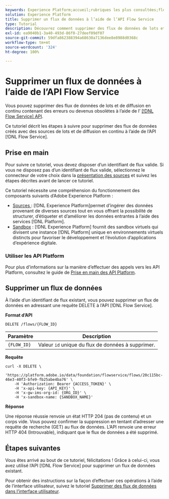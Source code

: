 ```yaml
---
keywords: Experience Platform;accueil;rubriques les plus consultées;flow service;API;api;supprimer;supprimer des flux de données
solution: Experience Platform
title: Supprimer un flux de données à l’aide de l’API Flow Service
type: Tutorial
description: Découvrez comment supprimer des flux de données de lots et de diffusion en continu à l’aide de l’API Flow Service.
exl-id: ea9040b1-3a40-493d-86f0-27deef09df07
source-git-commit: 59dfa862388394a68630a7136dee8e8988d0368c
workflow-type: tm+mt
source-wordcount: '324'
ht-degree: 100%

---
```


# Supprimer un flux de données à l’aide de l’API Flow Service

Vous pouvez supprimer des flux de données de lots et de diffusion en continu contenant des erreurs ou devenus obsolètes à l’aide de l’ [[!DNL Flow Service] API](https://www.adobe.io/experience-platform-apis/references/flow-service/).

Ce tutoriel décrit les étapes à suivre pour supprimer des flux de données créés avec des sources de lots et de diffusion en continu à l’aide de lʼAPI [!DNL Flow Service].

## Prise en main

Pour suivre ce tutoriel, vous devez disposer d’un identifiant de flux valide. Si vous ne disposez pas d’un identifiant de flux valide, sélectionnez le connecteur de votre choix dans la [présentation des sources](../../home.md) et suivez les étapes décrites avant de lancer ce tutoriel.

Ce tutoriel nécessite une compréhension du fonctionnement des composants suivants d’Adobe Experience Platform :

* [Sources ](../../home.md): [!DNL Experience Platform]permet d’ingérer des données provenant de diverses sources tout en vous offrant la possibilité de structurer, d’étiqueter et d’améliorer les données entrantes à l’aide des services [!DNL Platform].
* [Sandbox](../../../sandboxes/home.md) : [!DNL Experience Platform] fournit des sandbox virtuels qui divisent une instance [!DNL Platform] unique en environnements virtuels distincts pour favoriser le développement et l’évolution d’applications d’expérience digitale.

### Utiliser les API Platform

Pour plus d’informations sur la manière d’effectuer des appels vers les API Platform, consultez le guide de [Prise en main des API Platform](../../../landing/api-guide.md).

## Supprimer un flux de données

À lʼaide dʼun identifiant de flux existant, vous pouvez supprimer un flux de données en adressant une requête DELETE à l’API [!DNL Flow Service].

**Format d’API**

```http
DELETE /flows/{FLOW_ID}
```

| Paramètre | Description |
| --------- | ----------- |
| `{FLOW_ID}` | Valeur `id` unique du flux de données à supprimer. |

**Requête**

```shell
curl -X DELETE \
    'https://platform.adobe.io/data/foundation/flowservice/flows/20c115bc-46e3-40f3-bfe9-fb25abe4ba76' \
    -H 'Authorization: Bearer {ACCESS_TOKEN}' \
    -H 'x-api-key: {API_KEY}' \
    -H 'x-gw-ims-org-id: {ORG_ID}' \
    -H 'x-sandbox-name: {SANDBOX_NAME}'
```

**Réponse**

Une réponse réussie renvoie un état HTTP 204 (pas de contenu) et un corps vide. Vous pouvez confirmer la suppression en tentant d’adresser une requête de recherche (GET) au flux de données. L’API renvoie une erreur HTTP 404 (Introuvable), indiquant que le flux de données a été supprimé.

## Étapes suivantes

Vous êtes arrivé au bout de ce tutoriel, félicitations ! Grâce à celui-ci, vous avez utilisé lʼAPI [!DNL Flow Service] pour supprimer un flux de données existant.

Pour obtenir des instructions sur la façon dʼeffectuer ces opérations à lʼaide de lʼinterface utilisateur, suivez le tutoriel [Supprimer des flux de données dans l’interface utilisateur](../../tutorials/ui/delete.md).
